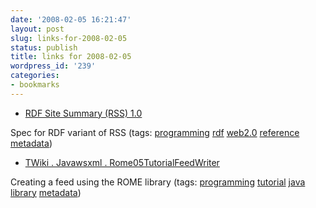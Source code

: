```yaml
---
date: '2008-02-05 16:21:47'
layout: post
slug: links-for-2008-02-05
status: publish
title: links for 2008-02-05
wordpress_id: '239'
categories:
- bookmarks
---
```




  * [RDF Site Summary (RSS) 1.0](http://web.resource.org/rss/1.0/spec)




Spec for RDF variant of RSS (tags: [programming](http://del.icio.us/eob/programming) [rdf](http://del.icio.us/eob/rdf) [web2.0](http://del.icio.us/eob/web2.0) [reference](http://del.icio.us/eob/reference) [metadata](http://del.icio.us/eob/metadata))





  * [TWiki . Javawsxml . Rome05TutorialFeedWriter](http://wiki.java.net/bin/view/Javawsxml/Rome05TutorialFeedWriter)




Creating a feed using the ROME library (tags: [programming](http://del.icio.us/eob/programming) [tutorial](http://del.icio.us/eob/tutorial) [java](http://del.icio.us/eob/java) [library](http://del.icio.us/eob/library) [metadata](http://del.icio.us/eob/metadata))






